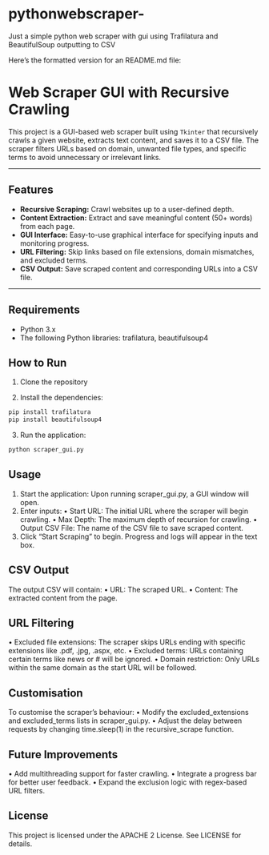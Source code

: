 # pythonwebscraper-
Just a simple python web scraper with gui using Trafilatura and BeautifulSoup outputting to CSV


Here’s the formatted version for an README.md file:

# Web Scraper GUI with Recursive Crawling

This project is a GUI-based web scraper built using `Tkinter` that recursively crawls a given website, extracts text content, and saves it to a CSV file. The scraper filters URLs based on domain, unwanted file types, and specific terms to avoid unnecessary or irrelevant links.

---

## Features

- **Recursive Scraping:** Crawl websites up to a user-defined depth.
- **Content Extraction:** Extract and save meaningful content (50+ words) from each page.
- **GUI Interface:** Easy-to-use graphical interface for specifying inputs and monitoring progress.
- **URL Filtering:** Skip links based on file extensions, domain mismatches, and excluded terms.
- **CSV Output:** Save scraped content and corresponding URLs into a CSV file.

---

## Requirements

- Python 3.x
- The following Python libraries: trafilatura, beautifulsoup4

## How to Run
1. Clone the repository

2. Install the dependencies:
```sh
pip install trafilatura
pip install beautifulsoup4

```

3. Run the application:
```sh
python scraper_gui.py
```
## Usage
1. Start the application: Upon running scraper_gui.py, a GUI window will open.
2. Enter inputs:
• Start URL: The initial URL where the scraper will begin crawling.
• Max Depth: The maximum depth of recursion for crawling.
• Output CSV File: The name of the CSV file to save scraped content.
3. Click “Start Scraping” to begin. Progress and logs will appear in the text box.

## CSV Output

The output CSV will contain:
• URL: The scraped URL.
• Content: The extracted content from the page.

## URL Filtering
• Excluded file extensions: The scraper skips URLs ending with specific extensions like .pdf, .jpg, .aspx, etc.
• Excluded terms: URLs containing certain terms like news or # will be ignored.
• Domain restriction: Only URLs within the same domain as the start URL will be followed.

## Customisation

To customise the scraper’s behaviour:
• Modify the excluded_extensions and excluded_terms lists in scraper_gui.py.
• Adjust the delay between requests by changing time.sleep(1) in the recursive_scrape function.

## Future Improvements
• Add multithreading support for faster crawling.
• Integrate a progress bar for better user feedback.
• Expand the exclusion logic with regex-based URL filters.

## License

This project is licensed under the APACHE 2 License. See LICENSE for details.



